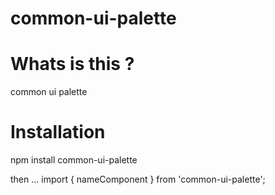 # common-ui-palette

# Whats is this ?
common ui palette

# Installation
npm install common-ui-palette

then ...
import { nameComponent } from 'common-ui-palette';



